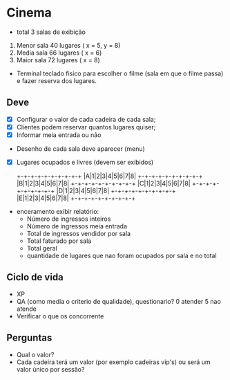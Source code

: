 # Cinema

- total 3 salas de exibição

1. Menor sala 40 lugares ( x = 5, y = 8)
2. Media sala 66 lugares ( x = 6)
3. Maior sala 72 lugares ( x = 8)

- Terminal teclado fisico para escolher o filme (sala em que o filme passa)
e fazer reserva dos lugares.

## Deve

- [X] Configurar o valor de cada cadeira de cada sala;
- [X] Clientes podem reservar quantos lugares quiser;
- [X] Informar meia entrada ou não
- Desenho de cada sala deve aparecer (menu)
- [X] Lugares ocupados e livres (devem ser exibidos)

	+-+-+-+-+-+-+-+-+-+
	|A|1|2|3|4|5|6|7|8|
	+-+-+-+-+-+-+-+-+-+
	|B|1|2|3|4|5|6|7|8|
	+-+-+-+-+-+-+-+-+-+
	|C|1|2|3|4|5|6|7|8|
	+-+-+-+-+-+-+-+-+-+
	|D|1|2|3|4|5|6|7|8|
	+-+-+-+-+-+-+-+-+-+
	|E|1|2|3|4|5|6|7|8|
	+-+-+-+-+-+-+-+-+-+

- enceramento exibir relatório:
	- Número de ingressos inteiros
	- Número de ingressos meia entrada
	- Total de ingressos vendidor por sala
	- Total faturado por sala
	- Total geral
	- quantidade de lugares que nao foram ocupados por sala e no total

## Ciclo de vida

- XP
- QA (como media o criterio de qualidade), questionario?
0 atender 5 nao atende
- Verificar o que os concorrente


## Perguntas

- Qual o valor?
- Cada cadeira terá um valor (por exemplo cadeiras vip's) ou será um valor único
por sessão?
